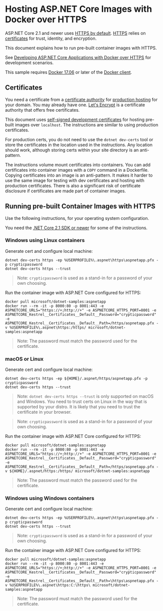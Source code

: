 # Hosting ASP.NET Core Images with Docker over HTTPS

ASP.NET Core 2.1 and newer uses [HTTPS by default](https://docs.microsoft.com/aspnet/core/security/enforcing-ssl). [HTTPS](https://en.wikipedia.org/wiki/HTTPS) relies on [certificates](https://en.wikipedia.org/wiki/Public_key_certificate) for trust, identity, and encryption.

This document explains how to run pre-built container images with HTTPS.

See [Developing ASP.NET Core Applications with Docker over HTTPS](aspnetcore-docker-https-development.md) for development scenarios.

This sample requires [Docker 17.06](https://docs.docker.com/release-notes/docker-ce) or later of the [Docker client](https://www.docker.com/products/docker).

## Certificates

You need a certificate from a [certificate authority](https://en.wikipedia.org/wiki/Certificate_authority) for [production hosting](https://blogs.msdn.microsoft.com/webdev/2017/11/29/configuring-https-in-asp-net-core-across-different-platforms/) for your domain. You may already have one. [Let's Encrypt](https://letsencrypt.org/) is a certificate authority that offers free certificates.

This document uses [self-signed development certificates](https://en.wikipedia.org/wiki/Self-signed_certificate) for hosting pre-built images over `localhost`. The instructions are similar to using production certificates.

For production certs, you do not need to use the `dotnet dev-certs` tool or store the certificates in the location used in the instructions. Any location should work, although storing certs within your site directory is an anti-pattern.

The instructions volume mount certificates into containers. You can add certificates into container images with a `COPY` command in a Dockerfile. Copying certificates into an image is an anti-pattern. It makes it harder to use the same image for testing with dev certificates and hosting with production certificates. There is also a  significant risk of certificate disclosure if certificates are made part of container images.

## Running pre-built Container Images with HTTPS

Use the following instructions, for your operating system configuration.

You need the [.NET Core 2.1 SDK or newer](https://www.microsoft.com/net/download) for some of the instructions.

### Windows using Linux containers

Generate cert and configure local machine:

```console
dotnet dev-certs https -ep %USERPROFILE%\.aspnet\https\aspnetapp.pfx -p crypticpassword
dotnet dev-certs https --trust
```

> Note: `crypticpassword` is used as a stand-in for a password of your own choosing.

Run the container image with ASP.NET Core configured for HTTPS:

```console
docker pull microsoft/dotnet-samples:aspnetapp
docker run --rm -it -p 8000:80 -p 8001:443 -e ASPNETCORE_URLS="https://+;http://+" -e ASPNETCORE_HTTPS_PORT=8001 -e ASPNETCORE_Kestrel__Certificates__Default__Password="crypticpassword" -e ASPNETCORE_Kestrel__Certificates__Default__Path=/https/aspnetapp.pfx -v %USERPROFILE%\.aspnet\https:/https/ microsoft/dotnet-samples:aspnetapp
```

> Note: The password must match the password used for the certificate.

### macOS or Linux

Generate cert and configure local machine:

```console
dotnet dev-certs https -ep ${HOME}/.aspnet/https/aspnetapp.pfx -p crypticpassword
dotnet dev-certs https --trust
```

> Note: `dotnet dev-certs https --trust` is only supported on macOS and Windows. You need to trust certs on Linux in the way that is supported by your distro. It is likely that you need to trust the certificate in your browser.

> Note: `crypticpassword` is used as a stand-in for a password of your own choosing.

Run the container image with ASP.NET Core configured for HTTPS:

```console
docker pull microsoft/dotnet-samples:aspnetapp
docker run --rm -it -p 8000:80 -p 8001:443 -e ASPNETCORE_URLS="https://+;http://+" -e ASPNETCORE_HTTPS_PORT=8001 -e ASPNETCORE_Kestrel__Certificates__Default__Password="crypticpassword" -e ASPNETCORE_Kestrel__Certificates__Default__Path=/https/aspnetapp.pfx -v ${HOME}/.aspnet/https:/https/ microsoft/dotnet-samples:aspnetapp
```

> Note: The password must match the password used for the certificate.

### Windows using Windows containers

Generate cert and configure local machine:

```console
dotnet dev-certs https -ep %USERPROFILE%\.aspnet\https\aspnetapp.pfx -p crypticpassword
dotnet dev-certs https --trust
```

> Note: `crypticpassword` is used as a stand-in for a password of your own choosing.

Run the container image with ASP.NET Core configured for HTTPS:

```console
docker pull microsoft/dotnet-samples:aspnetapp
docker run --rm -it -p 8000:80 -p 8001:443 -e ASPNETCORE_URLS="https://+;http://+" -e ASPNETCORE_HTTPS_PORT=8001 -e ASPNETCORE_Kestrel__Certificates__Default__Password="crypticpassword" -e ASPNETCORE_Kestrel__Certificates__Default__Path=\https\aspnetapp.pfx -v %USERPROFILE%\.aspnet\https:C:\https\ microsoft/dotnet-samples:aspnetapp
```

> Note: The password must match the password used for the certificate.
